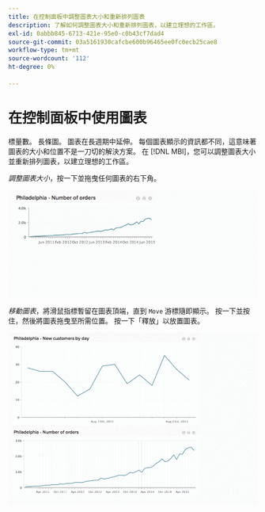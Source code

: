 ```yaml
---
title: 在控制面板中調整圖表大小和重新排列圖表
description: 了解如何調整圖表大小和重新排列圖表，以建立理想的工作區。
exl-id: 0abbb845-6713-421e-95e0-c0b43cf7dad4
source-git-commit: 03a5161930cafcbe600b96465ee0fc0ecb25cae8
workflow-type: tm+mt
source-wordcount: '112'
ht-degree: 0%

---
```


# 在控制面板中使用圖表

標量數。 長條圖。 圖表在長週期中延伸。 每個圖表顯示的資訊都不同，這意味著圖表的大小和位置不是一刀切的解決方案。 在 [!DNL MBI]，您可以調整圖表大小並重新排列圖表，以建立理想的工作區。

*調整圖表大小*，按一下並拖曳任何圖表的右下角。

![調整圖表](../../assets/Resize_Chart_in_Dashboard.gif)

*移動圖表*，將滑鼠指標暫留在圖表頂端，直到 `Move` 游標隨即顯示。 按一下並按住，然後將圖表拖曳至所需位置。 按一下「釋放」以放置圖表。

![移動圖](../../assets/Move_Chart_in_Dashboard.gif)
